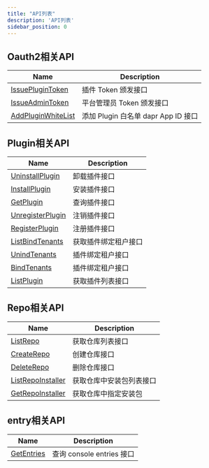 ```yaml
---
title: "API列表"
description: 'API列表'
sidebar_position: 0
---
```





## Oauth2相关API

| Name |  Description | 
| ---- |  ----------- | 
| [IssuePluginToken](./method_IssuePluginToken)|  插件 Token 颁发接口 |
| [IssueAdminToken](./method_IssueAdminToken)|  平台管理员 Token 颁发接口 |
| [AddPluginWhiteList](./method_AddPluginWhiteList)|  添加 Plugin 白名单 dapr App ID 接口 |


## Plugin相关API

| Name |  Description | 
| ---- |  ----------- | 
| [UninstallPlugin](./method_UninstallPlugin)|  卸载插件接口 |
| [InstallPlugin](./method_InstallPlugin)|  安装插件接口 |
| [GetPlugin](./method_GetPlugin)|  查询插件接口 |
| [UnregisterPlugin](./method_UnregisterPlugin)|  注销插件接口 |
| [RegisterPlugin](./method_RegisterPlugin)|  注册插件接口 |
| [ListBindTenants](./method_ListBindTenants)|  获取插件绑定租户接口 |
| [UnindTenants](./method_UnindTenants)|  插件绑定租户接口 |
| [BindTenants](./method_BindTenants)|  插件绑定租户接口 |
| [ListPlugin](./method_ListPlugin)|  获取插件列表接口 |


## Repo相关API

| Name |  Description | 
| ---- |  ----------- | 
| [ListRepo](./method_ListRepo)|  获取仓库列表接口 |
| [CreateRepo](./method_CreateRepo)|  创建仓库接口 |
| [DeleteRepo](./method_DeleteRepo)|  删除仓库接口 |
| [ListRepoInstaller](./method_ListRepoInstaller)|  获取仓库中安装包列表接口 |
| [GetRepoInstaller](./method_GetRepoInstaller)|  获取仓库中指定安装包 |


## entry相关API

| Name |  Description | 
| ---- |  ----------- | 
| [GetEntries](./method_GetEntries)|  查询 console entries 接口 |
